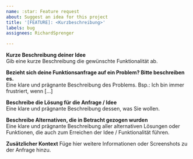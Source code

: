 ```yaml
---
name: :star: Feature request
about: Suggest an idea for this project
title: '[FEATURE]: <Kurzbeschreibung>'
labels: bug
assignees: RichardSprenger

---
```


**Kurze Beschreibung deiner Idee**  
Gib eine kurze Beschreibung die gewünschte Funktionalität ab.

**Bezieht sich deine Funktionsanfrage auf ein Problem? Bitte beschreiben es.**   
Eine klare und prägnante Beschreibung des Problems. Bsp.: Ich bin immer frustriert, wenn [...]

**Beschreibe die Lösung für die Anfrage / Idee**   
Eine klare und prägnante Beschreibung dessen, was Sie wollen.

**Beschreibe Alternativen, die in Betracht gezogen wurden**   
Eine klare und prägnante Beschreibung aller alternativen Lösungen oder Funktionen, die auch zum Erreichen der Idee / Funktionalität führen.

**Zusätzlicher Kontext**
Füge hier weitere Informationen oder Screenshots zu der Anfrage hinzu.


